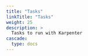 ```yaml
---
title: "Tasks"
linkTitle: "Tasks"
weight: 25
description: >
  Tasks to run with Karpenter
cascade:
  type: docs
---
```


